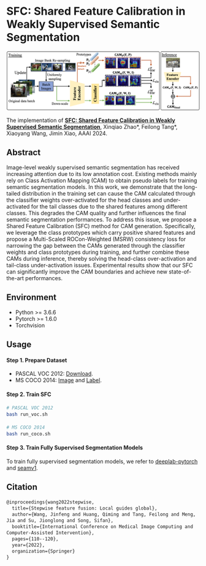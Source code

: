 # SFC: Shared Feature Calibration in Weakly Supervised Semantic Segmentation

<img style="zoom:100%" alt="framework" src='fig/framework1.png'>

The implementation of [**SFC: Shared Feature Calibration in Weakly Supervised Semantic Segmentation**](https://arxiv.org/pdf/2401.11719.pdf), Xinqiao Zhao*, Feilong Tang*, Xiaoyang Wang, Jimin Xiao, AAAI 2024.

## Abstract
Image-level weakly supervised semantic segmentation has received increasing attention due to its low annotation cost. Existing methods mainly rely on Class Activation Mapping (CAM) to obtain pseudo labels for training semantic segmentation models. In this work, we demonstrate that the long-tailed distribution in the training set can cause the CAM calculated through the classifier weights over-activated for the head classes and under-activated for the tail classes due to the shared features among different classes. This degrades the CAM quality and further influences the final semantic segmentation performances. To address this issue, we propose a Shared Feature Calibration (SFC) method for CAM generation. Specifically, we leverage the class prototypes which carry positive shared features and propose a Multi-Scaled ROCon-Weighted (MSRW) consistency loss for narrowing the gap between the CAMs generated through the classifier weights and class prototypes during training, and further combine these CAMs during inference, thereby solving the head-class over-activation and tail-class under-activation issues. Experimental results show that our SFC can significantly improve the CAM boundaries and achieve new state-of-the-art performances. 

## Environment

- Python >= 3.6.6
- Pytorch >= 1.6.0
- Torchvision

## Usage

#### Step 1. Prepare Dataset

- PASCAL VOC 2012: [Download](http://host.robots.ox.ac.uk/pascal/VOC/voc2012/).
- MS COCO 2014: [Image](https://cocodataset.org/#home) and [Label](https://drive.google.com/file/d/1Pm_OH8an5MzZh56QKTcdlXNI3RNmZB9d/view?usp=sharing).

#### Step 2. Train SFC

```bash
# PASCAL VOC 2012
bash run_voc.sh

# MS COCO 2014
bash run_coco.sh
```

#### Step 3. Train Fully Supervised Segmentation Models

To train fully supervised segmentation models, we refer to [deeplab-pytorch](https://github.com/kazuto1011/deeplab-pytorch) and [seamv1](https://github.com/YudeWang/semantic-segmentation-codebase/tree/main/experiment/seamv1-pseudovoc).

## Citation
```
@inproceedings{wang2022stepwise,
  title={Stepwise feature fusion: Local guides global},
  author={Wang, Jinfeng and Huang, Qiming and Tang, Feilong and Meng, Jia and Su, Jionglong and Song, Sifan},
  booktitle={International Conference on Medical Image Computing and Computer-Assisted Intervention},
  pages={110--120},
  year={2022},
  organization={Springer}
}
```
